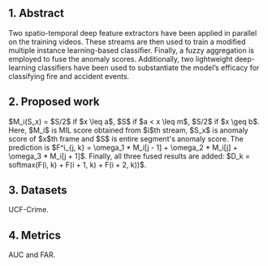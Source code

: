 <h2>1. Abstract</h2>
Two spatio-temporal deep feature extractors have been applied in parallel on the training videos. These streams are then used to train a modified multiple instance learning-based classifier. Finally, a fuzzy aggregation is employed to fuse the anomaly scores. Additionally, two lightweight deep-learning classifiers have been used to substantiate the model’s efficacy for classifying fire and accident events.
<h2>2. Proposed work</h2>
$M_i(S_x) = $S/2$ if $x \leq a$, $S$ if $a < x \leq m$, $S/2$ if $x \geq b$. Here, $M_i$ is MIL score obtained from $i$th stream, $S_x$ is anomaly score of $x$th frame and $S$ is entire segment's anomaly score. The prediction is $F^i_{j, k} = \omega_1 * M_i[j - 1] + \omega_2 * M_i[j] + \omega_3 * M_i[j + 1]$. Finally, all three fused results are added: $D_k = softmax(F(i, k) + F(i + 1, k) + F(i + 2, k))$.
<h2>3. Datasets</h2>
UCF-Crime.
<h2>4. Metrics</h2>
AUC and FAR.
